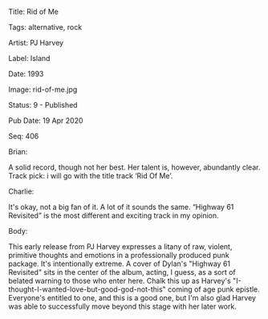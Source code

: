 Title:  Rid of Me

Tags:   alternative, rock

Artist: PJ Harvey

Label:  Island

Date:   1993

Image:  rid-of-me.jpg

Status: 9 - Published

Pub Date: 19 Apr 2020

Seq:    406

Brian: 

A solid record, though not her best. Her talent is, however, abundantly clear. Track pick: i will go with the title track ‘Rid Of Me’.


Charlie: 

It's okay, not a big fan of it. A lot of it sounds the same. “Highway 61 Revisited” is the most different and exciting track in my opinion. 

Body: 

This early release from PJ Harvey expresses a litany  of raw, violent, primitive thoughts and emotions in a professionally produced punk package. It's intentionally extreme. A cover of Dylan's "Highway 61 Revisited" sits in the center of the album, acting, I guess, as a sort of belated warning to those who enter here. Chalk this up as Harvey's "I-thought-I-wanted-love-but-good-god-not-this" coming of age punk epistle. Everyone's entitled to one, and this is a good one, but I'm also glad Harvey was able to successfully move beyond this stage with her later work. 

